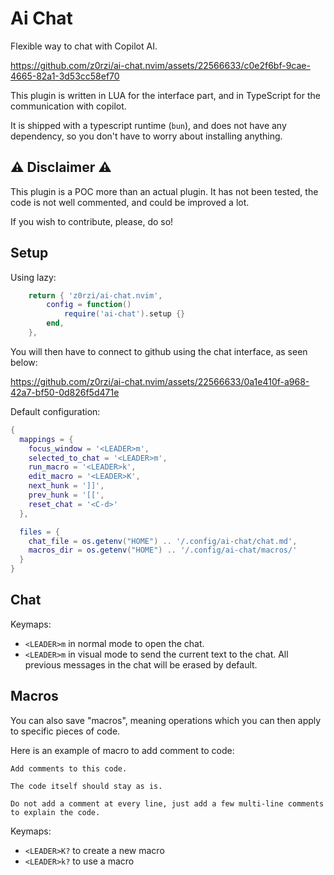 # Ai Chat

Flexible way to chat with Copilot AI.


https://github.com/z0rzi/ai-chat.nvim/assets/22566633/c0e2f6bf-9cae-4665-82a1-3d53cc58ef70

This plugin is written in LUA for the interface part, and in TypeScript for the communication with copilot.

It is shipped with a typescript runtime (`bun`), and does not have any dependency, so you don't have to worry about installing anything.

## ⚠️ Disclaimer ⚠️

This plugin is a POC more than an actual plugin. It has not been tested, the code is not well commented, and could be improved a lot.

If you wish to contribute, please, do so!

## Setup

Using lazy:

```lua
    return { 'z0rzi/ai-chat.nvim',
        config = function()
            require('ai-chat').setup {}
        end,
    },
```

You will then have to connect to github using the chat interface, as seen below:

https://github.com/z0rzi/ai-chat.nvim/assets/22566633/0a1e410f-a968-42a7-bf50-0d826f5d471e



Default configuration:
```lua
{
  mappings = {
    focus_window = '<LEADER>m',
    selected_to_chat = '<LEADER>m',
    run_macro = '<LEADER>k',
    edit_macro = '<LEADER>K',
    next_hunk = ']]',
    prev_hunk = '[[',
    reset_chat = '<C-d>'
  },

  files = {
    chat_file = os.getenv("HOME") .. '/.config/ai-chat/chat.md',
    macros_dir = os.getenv("HOME") .. '/.config/ai-chat/macros/'
  }
}
```

## Chat

Keymaps:

- `<LEADER>m` in normal mode to open the chat.
- `<LEADER>m` in visual mode to send the current text to the chat. All previous messages in the chat will be erased by default.

## Macros

You can also save "macros", meaning operations which you can then apply to specific pieces of code.

Here is an example of macro to add comment to code:

```
Add comments to this code.

The code itself should stay as is.

Do not add a comment at every line, just add a few multi-line comments to explain the code.
```

Keymaps:

- `<LEADER>K?` to create a new macro
- `<LEADER>k?` to use a macro
